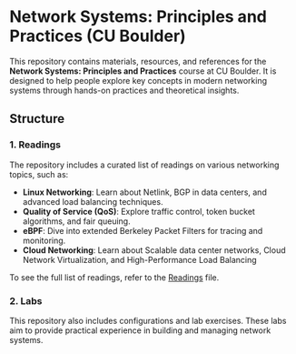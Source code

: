 # Network Systems: Principles and Practices (CU Boulder)

This repository contains materials, resources, and references for the **Network Systems: Principles and Practices** course at CU Boulder. It is designed to help people explore key concepts in modern networking systems through hands-on practices and theoretical insights.

## Structure

### 1. Readings

The repository includes a curated list of readings on various networking topics, such as:

- **Linux Networking**: Learn about Netlink, BGP in data centers, and advanced load balancing techniques.
- **Quality of Service (QoS)**: Explore traffic control, token bucket algorithms, and fair queuing.
- **eBPF**: Dive into extended Berkeley Packet Filters for tracing and monitoring.
- **Cloud Networking**: Learn about Scalable data center networks, Cloud Network Virtualization, and High-Performance Load Balancing

To see the full list of readings, refer to the [Readings](readings.md) file.

### 2. Labs

This repository also includes configurations and lab exercises. These labs aim to provide practical experience in building and managing network systems.
